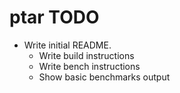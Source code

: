 # ptar TODO

* Write initial README.
    * Write build instructions
    * Write bench instructions
    * Show basic benchmarks output
